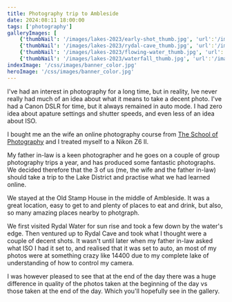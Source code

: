 ```yaml
---
title: Photography trip to Ambleside
date: 2024:08:11 18:00:00
tags: ['photography']
galleryImages: [
    {'thumbNail': '/images/lakes-2023/early-shot_thumb.jpg', 'url':'/images/lakes-2023/early-shot.jpg', 'width': 805, 'height': 1210},
    {'thumbNail': '/images/lakes-2023/rydal-cave_thumb.jpg', 'url':'/images/lakes-2023/rydal-cave_thumb.jpg', 'width': 1210, 'height': 805},
    {'thumbNail': '/images/lakes-2023/flowing-water_thumb.jpg', 'url':'/images/lakes-2023/flowing-water.jpg', 'width': 1210, 'height': 805},
    {'thumbNail': '/images/lakes-2023/waterfall_thumb.jpg', 'url':'/images/lakes-2023/waterfall.jpg', 'width': 805, 'height': 1210}]
indexImage: '/css/images/banner_color.jpg'
heroImage: '/css/images/banner_color.jpg'
---
```

I've had an interest in photography for a long time, but in reality, Ive never really had much of an idea about what it means to take a decent photo. I've had a Canon DSLR for time, but it always remained in auto mode. I had zero idea about apature settings and shutter speeds, and even less of an idea about ISO.

I bought me an the wife an online photography course from [The School of Photography](https://www.theschoolofphotography.com/) and I treated myself to a Nikon Z6 II.

My father in-law is a keen photographer and he goes on a couple of group photography trips a year, and has produced some fantastic photographs. We decided therefore that the 3 of us (me, the wife and the father in-law) should take a trip to the Lake District and practise what we had learned online.

We stayed at the Old Stamp House in the middle of Ambleside. It was a great location, easy to get to and plenty of places to eat and drink, but also, so many amazing places nearby to photgraph.

We first visited Rydal Water for sun rise and took a few down by the water's edge. Then ventured up to Rydal Cave and took what I thought were a couple of decent shots. It wasn't until later when my father in-law asked what ISO I had it set to, and realised that it was set to auto, an most of my photos were at something crazy like 14400 due to my complete lake of understanding of how to control my camera.

I was however pleased to see that at the end of the day there was a huge difference in quality of the photos taken at the beginning of the day vs those taken at the end of the day. Which you'll hopefully see in the gallery.